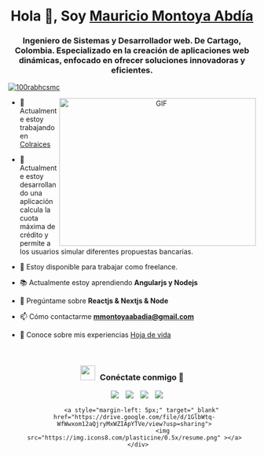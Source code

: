 <h1 align="center">Hola 👋, Soy <a href="https://mmontoyadev.netlify.app" target="blank">
Mauricio Montoya Abdía</a></h1>
<h3 align="center">Ingeniero de Sistemas y Desarrollador web. De Cartago, Colombia. Especializado en la creación de aplicaciones web dinámicas, enfocado en ofrecer soluciones innovadoras y eficientes.</h3>

[<p align="left"> <img src="https://komarev.com/ghpvc/?username=100rabhcsmc&label=Profile%20views&color=0e75b6&style=flat" alt="100rabhcsmc" /> </p>](url)

<a target="_blank" align="center">
  <img align="right" top="500" height="300" width="400" alt="GIF" src="https://media.giphy.com/media/SWoSkN6DxTszqIKEqv/giphy.gif">
</a>

- 🔭 Actualmente estoy trabajando en <a href="https://colraices.com/" target="blank">Colraices</a>

- 🌱 Actualmente estoy desarrollando una aplicación calcula la cuota máxima de crédito y permite a los usuarios simular diferentes propuestas bancarias.

- 🤝 Estoy disponible para trabajar como freelance.

- 📚 Actualmente estoy aprendiendo **Angularjs y Nodejs** 

- 💬 Pregúntame sobre **Reactjs & Nextjs & Node**

- 📫 Cómo contactarme **mmontoyaabadia@gmail.com**

- 📄 Conoce sobre mis experiencias <a href="https://drive.google.com/file/d/1GlbWtq-WfWwxom12aQjryMxWZIApYTVe/view?usp=sharing" target="blank">Hoja de vida</a>
<br/>
<h3 align="center" > <img src="https://media.giphy.com/media/iY8CRBdQXODJSCERIr/giphy.gif" width="30" height="30" style="margin-right: 10px;">Conéctate conmigo 🤝 </h3>

<p align="center">

 <div align="center"  class="icons-social" style="margin-left: 10px;">
        <a style="margin-left: 10px;"  target="_blank" href="https://www.linkedin.com/in/mauricio-montoya-abadia/">
			<img src="https://img.icons8.com/doodle/40/000000/linkedin--v2.png"></a>
        <a style="margin-left: 10px;" target="_blank" href="https://github.com/hvmble">
		<img src="https://img.icons8.com/doodle/40/000000/github--v1.png"></a>
	   <a style="margin-left: 10px;" target="_blank" href="https://mmontoyadev.netlify.app/">
					<img src="https://img.icons8.com/external-sketchy-juicy-fish/0.6x/external-blog-online-services-sketchy-sketchy-juicy-fish.png"></a>
        <a style="margin-left: 10px;" target="_blank" href="https://www.instagram.com/mamoabadia/">
			<img src="https://img.icons8.com/doodle/40/000000/instagram-new--v2.png"></a>
		
		<a style="margin-left: 5px;" target="_blank" href="https://drive.google.com/file/d/1GlbWtq-WfWwxom12aQjryMxWZIApYTVe/view?usp=sharing">
					<img src="https://img.icons8.com/plasticine/0.5x/resume.png" ></a>
      </div>

</p>

